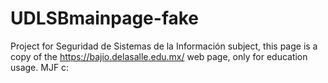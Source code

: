 # UDLSBmainpage-fake
Project for Seguridad de Sistemas de la Información subject, this page is a copy of the https://bajio.delasalle.edu.mx/ web page, only for education usage.
MJF c:
